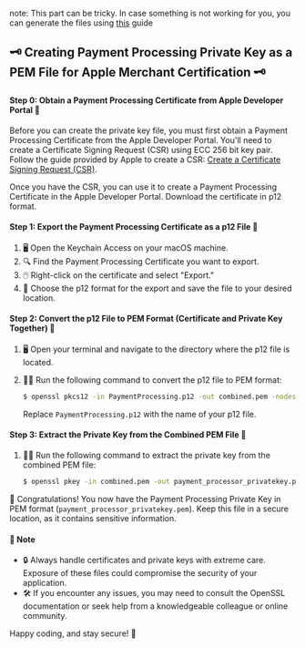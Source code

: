 note: This part can be tricky. In case something is not working for you, you can generate the files using [this]('https://github.com/samcorcos/apple-pay-decrypt#readme') guide

## 🗝️ Creating Payment Processing Private Key as a PEM File for Apple Merchant Certification 🗝️

#### Step 0: Obtain a Payment Processing Certificate from Apple Developer Portal 🍏

Before you can create the private key file, you must first obtain a Payment Processing Certificate from the Apple Developer Portal. You'll need to create a Certificate Signing Request (CSR) using ECC 256 bit key pair. Follow the guide provided by Apple to create a CSR: [Create a Certificate Signing Request (CSR)](https://developer.apple.com/help/account/create-certificates/create-a-certificate-signing-request).

Once you have the CSR, you can use it to create a Payment Processing Certificate in the Apple Developer Portal. Download the certificate in p12 format.

#### Step 1: Export the Payment Processing Certificate as a p12 File 📜

1. 🖥️ Open the Keychain Access on your macOS machine.
2. 🔍 Find the Payment Processing Certificate you want to export.
3. 🖱️ Right-click on the certificate and select "Export."
4. 📂 Choose the p12 format for the export and save the file to your desired location.

#### Step 2: Convert the p12 File to PEM Format (Certificate and Private Key Together) 🔐

1. 🖥️ Open your terminal and navigate to the directory where the p12 file is located.
2. 🏃‍♂️ Run the following command to convert the p12 file to PEM format:

   ```bash
   $ openssl pkcs12 -in PaymentProcessing.p12 -out combined.pem -nodes
   ```

   Replace `PaymentProcessing.p12` with the name of your p12 file.

#### Step 3: Extract the Private Key from the Combined PEM File 🔑

1. 🏃‍♂️ Run the following command to extract the private key from the combined PEM file:

   ```bash
   $ openssl pkey -in combined.pem -out payment_processor_privatekey.pem
   ```

🎉 Congratulations! You now have the Payment Processing Private Key in PEM format (`payment_processor_privatekey.pem`). Keep this file in a secure location, as it contains sensitive information.

#### 📝 Note

- 🔒 Always handle certificates and private keys with extreme care. Exposure of these files could compromise the security of your application.
- 🛠️ If you encounter any issues, you may need to consult the OpenSSL documentation or seek help from a knowledgeable colleague or online community.

Happy coding, and stay secure! 🚀
